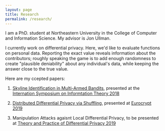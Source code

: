 ```yaml
---
layout: page
title: Research
permalink: /research/
---
```


I am a PhD. student at Northeastern University in the College of Computer and Information Science. My advisor is Jon Ullman.

I currently work on differential privacy. Here, we'd like to evaluate functions on personal data. Reporting the exact value reveals information about the contributors; roughly speaking the game is to add enough randomness to create "plausible deniability" about any individual's data, while keeping the answer close to the true value.

Here are my ccepted papers:

1. [Skyline Identification in Multi-Armed Bandits](https://arxiv.org/abs/1711.04213), presented at the [Internation Symposium on Informtation Theory 2018](https://www.isit2018.org/)

2. [Distributed Differential Privacy via Shuffling](https://arxiv.org/abs/1808.01394), presented at [Eurocrypt 2019](https://eurocrypt.iacr.org/2019/)

3. Manipulation Attacks agaisnt Local Differential Privacy, to be presented at [Theory and Practice of Differential Privacy 2019](https://tpdp.cse.buffalo.edu/2019/)
